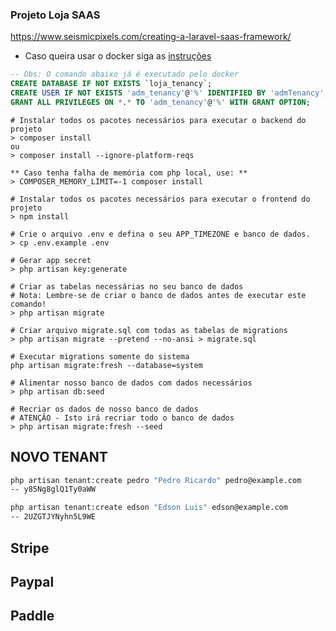 ### Projeto Loja SAAS
https://www.seismicpixels.com/creating-a-laravel-saas-framework/

- Caso queira usar o docker siga as [instruções][l-Doc-Docker]

```sql
-- Obs: O comando abaixo já é executado pelo docker
CREATE DATABASE IF NOT EXISTS `loja_tenancy`;
CREATE USER IF NOT EXISTS 'adm_tenancy'@'%' IDENTIFIED BY 'admTenancy';
GRANT ALL PRIVILEGES ON *.* TO 'adm_tenancy'@'%' WITH GRANT OPTION;
```

```shell
# Instalar todos os pacotes necessários para executar o backend do projeto
> composer install
ou
> composer install --ignore-platform-reqs

** Caso tenha falha de memória com php local, use: **
> COMPOSER_MEMORY_LIMIT=-1 composer install

# Instalar todos os pacotes necessários para executar o frontend do projeto
> npm install
 
# Crie o arquivo .env e defina o seu APP_TIMEZONE e banco de dados.
> cp .env.example .env

# Gerar app secret
> php artisan key:generate

# Criar as tabelas necessárias no seu banco de dados
# Nota: Lembre-se de criar o banco de dados antes de executar este comando!
> php artisan migrate

# Criar arquivo migrate.sql com todas as tabelas de migrations
> php artisan migrate --pretend --no-ansi > migrate.sql

# Executar migrations somente do sistema
php artisan migrate:fresh --database=system

# Alimentar nosso banco de dados com dados necessários
> php artisan db:seed

# Recriar os dados de nosso banco de dados
# ATENÇÃO - Isto irá recriar todo o banco de dados
> php artisan migrate:fresh --seed
```

## NOVO TENANT
```bash
php artisan tenant:create pedro "Pedro Ricardo" pedro@example.com
-- y85Ng8glQ1Ty0aWW

php artisan tenant:create edson "Edson Luis" edson@example.com
-- 2UZGTJYNyhn5L9WE
```

## Stripe
## Paypal
## Paddle

[l-Doc-Docker]: docker/README.md
